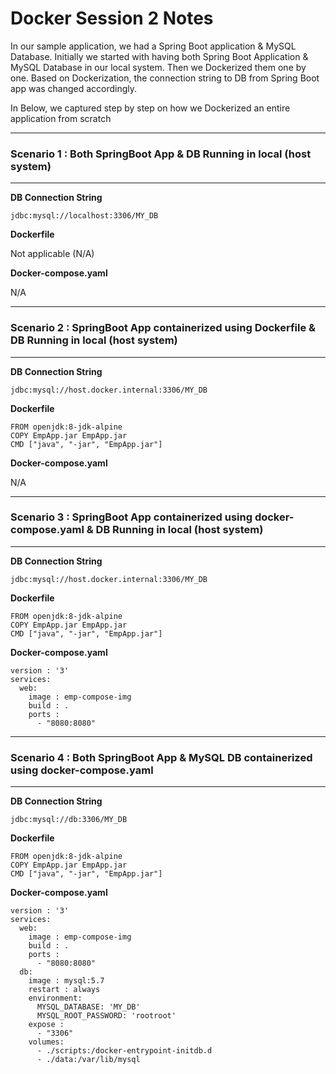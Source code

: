 # Docker Session 2 Notes

In our sample application, we had a Spring Boot application & MySQL Database. Initially we started with having both Spring Boot Application & MySQL Database in our local system. Then we Dockerized them one by one. Based on Dockerization, the connection string to DB from Spring Boot app was changed accordingly. 

In Below, we captured step by step on how we Dockerized an entire application from scratch 

<hr/>

### Scenario 1 : Both SpringBoot App & DB Running in local (host system)

<hr/>

**DB Connection String**

`jdbc:mysql://localhost:3306/MY_DB`

**Dockerfile** 

Not applicable (N/A)

**Docker-compose.yaml** 

N/A

<hr/>

### Scenario 2 : SpringBoot App containerized using Dockerfile & DB Running in local (host system)

<hr/>

**DB Connection String**

`jdbc:mysql://host.docker.internal:3306/MY_DB`

**Dockerfile**
```
FROM openjdk:8-jdk-alpine
COPY EmpApp.jar EmpApp.jar
CMD ["java", "-jar", "EmpApp.jar"]
```

**Docker-compose.yaml**

N/A

<hr/>

### Scenario 3 :  SpringBoot App containerized using docker-compose.yaml & DB Running in local (host system)

<hr/>

**DB Connection String**

`jdbc:mysql://host.docker.internal:3306/MY_DB`

**Dockerfile**

```
FROM openjdk:8-jdk-alpine
COPY EmpApp.jar EmpApp.jar
CMD ["java", "-jar", "EmpApp.jar"]
```

**Docker-compose.yaml**

```
version : '3'
services:
  web:
    image : emp-compose-img
    build : .
    ports :
      - "8080:8080"
```
<hr/>

### Scenario 4 :  Both SpringBoot App & MySQL DB containerized using docker-compose.yaml

<hr/>

**DB Connection String**

`jdbc:mysql://db:3306/MY_DB`

**Dockerfile**

```
FROM openjdk:8-jdk-alpine
COPY EmpApp.jar EmpApp.jar
CMD ["java", "-jar", "EmpApp.jar"]
```

**Docker-compose.yaml**

```
version : '3'
services:
  web:
    image : emp-compose-img
    build : .
    ports :
      - "8080:8080"
  db:
    image : mysql:5.7
    restart : always
    environment:
      MYSQL_DATABASE: 'MY_DB'
      MYSQL_ROOT_PASSWORD: 'rootroot'
    expose :
      - "3306"
    volumes:
      - ./scripts:/docker-entrypoint-initdb.d
      - ./data:/var/lib/mysql
```

